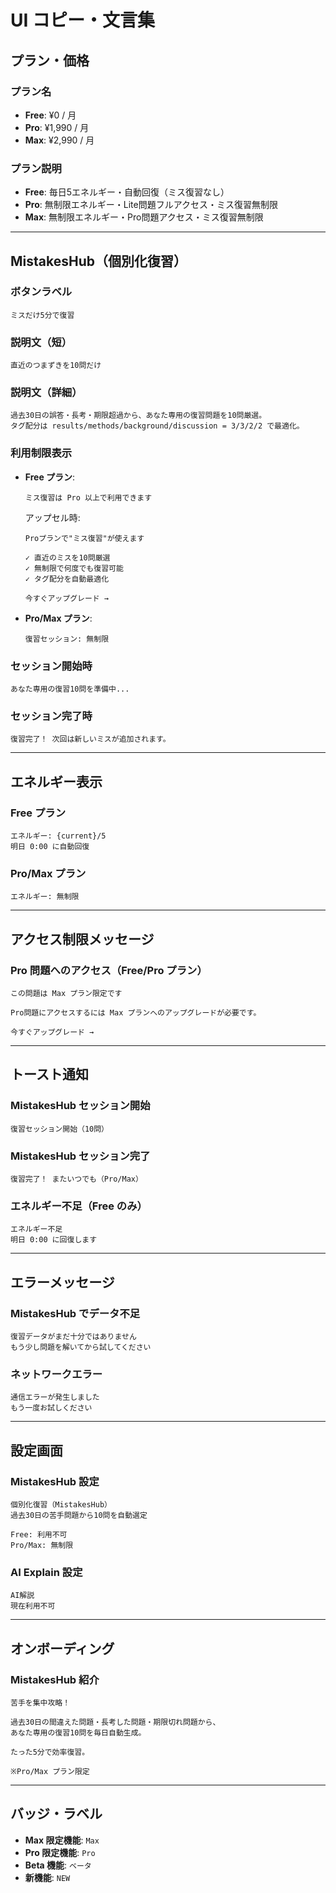 # UI コピー・文言集

## プラン・価格

### プラン名
- **Free**: ¥0 / 月
- **Pro**: ¥1,990 / 月
- **Max**: ¥2,990 / 月

### プラン説明
- **Free**: 毎日5エネルギー・自動回復（ミス復習なし）
- **Pro**: 無制限エネルギー・Lite問題フルアクセス・ミス復習無制限
- **Max**: 無制限エネルギー・Pro問題アクセス・ミス復習無制限

---

## MistakesHub（個別化復習）

### ボタンラベル
```
ミスだけ5分で復習
```

### 説明文（短）
```
直近のつまずきを10問だけ
```

### 説明文（詳細）
```
過去30日の誤答・長考・期限超過から、あなた専用の復習問題を10問厳選。
タグ配分は results/methods/background/discussion = 3/3/2/2 で最適化。
```

### 利用制限表示
- **Free プラン**:
  ```
  ミス復習は Pro 以上で利用できます
  ```

  アップセル時:
  ```
  Proプランで"ミス復習"が使えます

  ✓ 直近のミスを10問厳選
  ✓ 無制限で何度でも復習可能
  ✓ タグ配分を自動最適化

  今すぐアップグレード →
  ```

- **Pro/Max プラン**:
  ```
  復習セッション: 無制限
  ```

### セッション開始時
```
あなた専用の復習10問を準備中...
```

### セッション完了時
```
復習完了！ 次回は新しいミスが追加されます。
```

---

## エネルギー表示

### Free プラン
```
エネルギー: {current}/5
明日 0:00 に自動回復
```

### Pro/Max プラン
```
エネルギー: 無制限
```

---

## アクセス制限メッセージ

### Pro 問題へのアクセス（Free/Pro プラン）
```
この問題は Max プラン限定です

Pro問題にアクセスするには Max プランへのアップグレードが必要です。

今すぐアップグレード →
```

---

## トースト通知

### MistakesHub セッション開始
```
復習セッション開始（10問）
```

### MistakesHub セッション完了
```
復習完了！ またいつでも（Pro/Max）
```

### エネルギー不足（Free のみ）
```
エネルギー不足
明日 0:00 に回復します
```

---

## エラーメッセージ

### MistakesHub でデータ不足
```
復習データがまだ十分ではありません
もう少し問題を解いてから試してください
```

### ネットワークエラー
```
通信エラーが発生しました
もう一度お試しください
```

---

## 設定画面

### MistakesHub 設定
```
個別化復習（MistakesHub）
過去30日の苦手問題から10問を自動選定

Free: 利用不可
Pro/Max: 無制限
```

### AI Explain 設定
```
AI解説
現在利用不可
```

---

## オンボーディング

### MistakesHub 紹介
```
苦手を集中攻略！

過去30日の間違えた問題・長考した問題・期限切れ問題から、
あなた専用の復習10問を毎日自動生成。

たった5分で効率復習。

※Pro/Max プラン限定
```

---

## バッジ・ラベル

- **Max 限定機能**: `Max`
- **Pro 限定機能**: `Pro`
- **Beta 機能**: `ベータ`
- **新機能**: `NEW`
